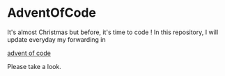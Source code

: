 # AdventOfCode

It's almost Christmas but before, it's time to code ! In this repository, I will update everyday my forwarding in 

[advent of code](https://adventofcode.com/)

Please take a look.
